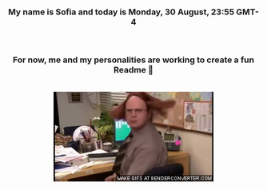 


<div align="center">
<h3 >My name is Sofia and today is Monday, 30 August, 23:55 GMT-4</h3><br>
<h3 >For now, me and my personalities are working to create a fun Readme 👋
</h3><br>
<img src='img/dwight.gif' alt='working...'/>
</div>
